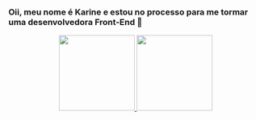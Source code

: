### Oii, meu nome é Karine e estou no processo para me tormar uma desenvolvedora Front-End 👋

<div align="center">
  <a href="https://github.com/KarineCosta15">
  <img height="150em" src="https://github-readme-stats.vercel.app/api?username=KarineCosta15&show_icons=true&theme=dark&include_all_commits=true&count_private=true"/>
  <img height="150em" src="https://github-readme-stats.vercel.app/api/top-langs/?username=KarineCosta15&layout=compact&langs_count=7&theme=dark"/>
</div>
